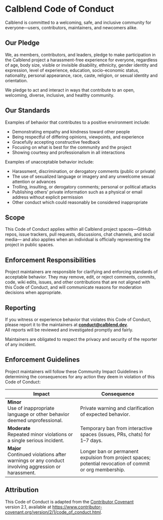 # Calblend Code of Conduct

Calblend is committed to a welcoming, safe, and inclusive community for
everyone—users, contributors, maintainers, and newcomers alike.

## Our Pledge

We, as members, contributors, and leaders, pledge to make participation in the
Calblend project a harassment-free experience for everyone, regardless of age,
body size, visible or invisible disability, ethnicity, gender identity and
expression, level of experience, education, socio-economic status,
nationality, personal appearance, race, caste, religion, or sexual identity
and orientation.

We pledge to act and interact in ways that contribute to an open, welcoming,
diverse, inclusive, and healthy community.

## Our Standards

Examples of behavior that contributes to a positive environment include:

* Demonstrating empathy and kindness toward other people
* Being respectful of differing opinions, viewpoints, and experience
* Gracefully accepting constructive feedback
* Focusing on what is best for the community and the project
* Showing courtesy and professionalism in all interactions

Examples of unacceptable behavior include:

* Harassment, discrimination, or derogatory comments (public or private)
* The use of sexualized language or imagery and any unwelcome sexual attention
  or advances
* Trolling, insulting, or derogatory comments; personal or political attacks
* Publishing others’ private information such as a physical or email address
  without explicit permission
* Other conduct which could reasonably be considered inappropriate

## Scope

This Code of Conduct applies within all Calblend project spaces—GitHub repos,
issue trackers, pull requests, discussions, chat channels, and social media—
and also applies when an individual is officially representing the project in
public spaces.

## Enforcement Responsibilities

Project maintainers are responsible for clarifying and enforcing standards of
acceptable behavior. They may remove, edit, or reject comments, commits, code,
wiki edits, issues, and other contributions that are not aligned with this Code
of Conduct, and will communicate reasons for moderation decisions when
appropriate.

## Reporting

If you witness or experience behavior that violates this Code of Conduct,
please report it to the maintainers at **conduct@calblend.dev**.  
All reports will be reviewed and investigated promptly and fairly.

Maintainers are obligated to respect the privacy and security of the reporter
of any incident.

## Enforcement Guidelines

Project maintainers will follow these Community Impact Guidelines in
determining the consequences for any action they deem in violation of this
Code of Conduct:

| Impact | Consequence |
| ------ | ----------- |
| **Minor**<br>Use of inappropriate language or other behavior deemed unprofessional. | Private warning and clarification of expected behavior. |
| **Moderate**<br>Repeated minor violations or a single serious incident. | Temporary ban from interactive spaces (issues, PRs, chats) for 1–7 days. |
| **Major**<br>Continued violations after warnings or any conduct involving aggression or harassment. | Longer ban or permanent expulsion from project spaces; potential revocation of commit or org membership. |

## Attribution

This Code of Conduct is adapted from the [Contributor Covenant](https://contributor-covenant.org)  
version 2.1, available at <https://www.contributor-covenant.org/version/2/1/code_of_conduct.html>.